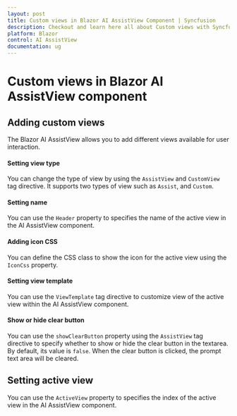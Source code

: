 ```yaml
---
layout: post
title: Custom views in Blazor AI AssistView Component | Syncfusion
description: Checkout and learn here all about Custom views with Syncfusion Blazor AI AssistView component in Blazor Server App and Blazor WebAssembly App.
platform: Blazor
control: AI AssistView
documentation: ug
---
```


# Custom views in Blazor AI AssistView component

## Adding custom views

The Blazor AI AssistView allows you to add different views available for user interaction.

#### Setting view type

You can change the type of view by using the `AssistView` and `CustomView` tag directive. It supports two types of view such as `Assist`, and `Custom`.

#### Setting name

You can use the `Header` property to specifies the name of the active view in the AI AssistView component.

#### Adding icon CSS

You can define the CSS class to show the icon for the active view using the `IconCss` property.

#### Setting view template 

You can use the `ViewTemplate` tag directive to customize view of the active view within the AI AssistView component.

#### Show or hide clear button

You can use the  `showClearButton` property using the `AssistView` tag directive to specify whether to show or hide the clear button in the textarea. By default, its value is `false`. When the clear button is clicked, the prompt text area will be cleared.

## Setting active view

You can use the `ActiveView` property to specifies the index of the active view in the AI AssistView component.
